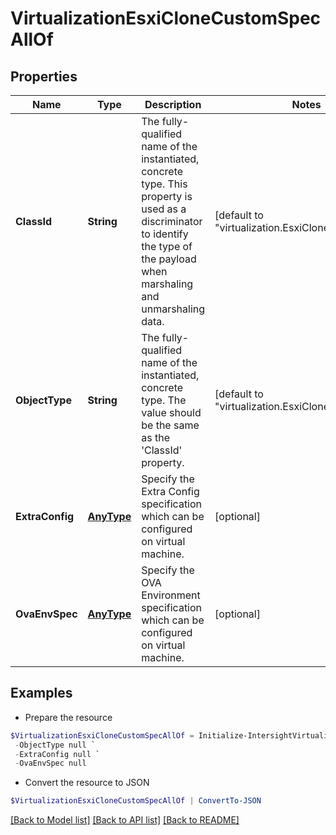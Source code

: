 # VirtualizationEsxiCloneCustomSpecAllOf
## Properties

Name | Type | Description | Notes
------------ | ------------- | ------------- | -------------
**ClassId** | **String** | The fully-qualified name of the instantiated, concrete type. This property is used as a discriminator to identify the type of the payload when marshaling and unmarshaling data. | [default to "virtualization.EsxiCloneCustomSpec"]
**ObjectType** | **String** | The fully-qualified name of the instantiated, concrete type. The value should be the same as the &#39;ClassId&#39; property. | [default to "virtualization.EsxiCloneCustomSpec"]
**ExtraConfig** | [**AnyType**](.md) | Specify the Extra Config specification which can be configured on virtual machine. | [optional] 
**OvaEnvSpec** | [**AnyType**](.md) | Specify the OVA Environment specification which can be configured on virtual machine. | [optional] 

## Examples

- Prepare the resource
```powershell
$VirtualizationEsxiCloneCustomSpecAllOf = Initialize-IntersightVirtualizationEsxiCloneCustomSpecAllOf  -ClassId null `
 -ObjectType null `
 -ExtraConfig null `
 -OvaEnvSpec null
```

- Convert the resource to JSON
```powershell
$VirtualizationEsxiCloneCustomSpecAllOf | ConvertTo-JSON
```

[[Back to Model list]](../README.md#documentation-for-models) [[Back to API list]](../README.md#documentation-for-api-endpoints) [[Back to README]](../README.md)

